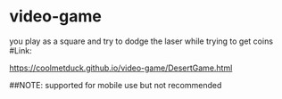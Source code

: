 # video-game
you play as a square and try to dodge the laser while trying to get  coins
#Link:

https://coolmetduck.github.io/video-game/DesertGame.html

##NOTE: supported for mobile use but not recommended
